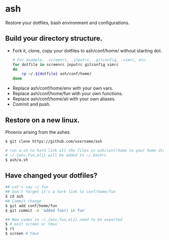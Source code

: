 # ash

Restore your dotfiles, bash environment and configurations.

## Build your directory structure.
* Fork it, clone, copy your dotfiles to ash/conf/home/ without starting dot.
	```bash
	# For example, .screenrc, .inputrc, .gitconfig, .vimrc, etc.
	for dotfile in screenrc inputrc gitconfig vimrc
	do
		cp ~/.${dotfile} ash/conf/home/
	done
	```
* Replace ash/conf/home/env with your own vars. 
* Replace ash/conf/home/fun with your own functions.
* Replace ash/conf/home/ali with your own aliases. 
* Commit and push.

## Restore on a new linux.
Phoenix arising from the ashes.
```bash
$ git clone https://github.com/username/ash

# run a.sh to hard link all the files in ash/conf/home to your home dir
# ~/.{env,fun,ali} will be added to ~/.bashrc
$ ash/a.sh
```

## Have changed your dotfiles?
```bash
## Let's say ~/.fun
## Don't forget it's a hark link to conf/home/fun
$ cd ash
## Commit change
$ git add conf/home/fun
$ git commit -m 'added foo() in fun'

## New codes in ~/.{env,fun,ali} need to be exported
$ # exit screen or tmux
$ rl
$ screen # tmux
```
